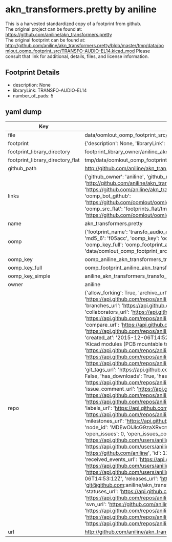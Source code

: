 # akn_transformers.pretty by aniline  
This is a harvested standardized copy of a footprint from github.  
The original project can be found at:  
https://github.com/aniline/akn_transformers.pretty  
The original footprint can be found at:
http://github.com/aniline/akn_transformers.pretty/blob/master/tmp/data/oomlout_oomp_footprint_src/TRANSFO-AUDIO-EL14.kicad_mod
Please consult that link for additional, details, files, and license information.  
## Footprint Details
* description: None  
* libraryLink: TRANSFO-AUDIO-EL14  
* number_of_pads: 5  
## yaml dump  
| Key | Value |  
| --- | --- |  
| file | data/oomlout_oomp_footprint_src/akn_transformers.pretty/TRANSFO-AUDIO-EL14.kicad_mod |  
| footprint | {'description': None, 'libraryLink': 'TRANSFO-AUDIO-EL14', 'number_of_pads': 5} |  
| footprint_library_directory | footprint_library_owner/aniline_akn_transformers.pretty |  
| footprint_library_directory_flat | tmp/data/oomlout_oomp_footprint_src/footprints_flat/aniline_akn_transformers_transfo_audio_el14/working |  
| github_path | http://github.com/aniline/akn_transformers.pretty/blob/master/tmp/data/oomlout_oomp_footprint_src/TRANSFO-AUDIO-EL14.kicad_mod |  
| links | {'github_owner': 'aniline', 'github_repo_name': 'akn_transformers.pretty', 'github_src': 'http://github.com/aniline/akn_transformers.pretty/blob/master/tmp/data/oomlout_oomp_footprint_src/TRANSFO-AUDIO-EL14.kicad_mod', 'github_src_repo': 'https://github.com/aniline/akn_transformers.pretty', 'oomp_bot': 'tmp/data/oomlout_oomp_footprint_src/footprints/aniline_akn_transformers_transfo_audio_el14/working', 'oomp_bot_github': 'https://github.com/oomlout/oomlout_oomp_footprint_bot/tree/main/tmp/data/oomlout_oomp_footprint_src/footprints/aniline_akn_transformers_transfo_audio_el14/working', 'oomp_src_flat': 'footprints_flat/tmp/data/oomlout_oomp_footprint_src/footprints_flat/aniline_akn_transformers_transfo_audio_el14/working', 'oomp_src_flat_github': 'https://github.com/oomlout/oomlout_oomp_footprint_src/tree/main/tmp/data/oomlout_oomp_footprint_src/footprints_flat/aniline_akn_transformers_transfo_audio_el14/working'} |  
| name | akn_transformers.pretty |  
| oomp | {'footprint_name': 'transfo_audio_el14', 'library_name': 'akn_transformers', 'md5': 'f05acc1844a644d97ddf8753bcaa13b5', 'md5_10': 'f05acc1844', 'md5_5': 'f05ac', 'md5_6': 'f05acc', 'oomp_key': 'oomp_aniline_akn_transformers_transfo_audio_el14', 'oomp_key_extra': 'oomp_footprint_aniline_akn_transformers_transfo_audio_el14', 'oomp_key_full': 'oomp_footprint_aniline_akn_transformers_transfo_audio_el14_f05acc', 'oomp_key_simple': 'aniline_akn_transformers_transfo_audio_el14', 'original_filename': 'data/oomlout_oomp_footprint_src/akn_transformers.pretty/TRANSFO-AUDIO-EL14.kicad_mod', 'owner_name': 'aniline'} |  
| oomp_key | oomp_aniline_akn_transformers_transfo_audio_el14 |  
| oomp_key_full | oomp_footprint_aniline_akn_transformers_transfo_audio_el14 |  
| oomp_key_simple | aniline_akn_transformers_transfo_audio_el14 |  
| owner | aniline |  
| repo | {'allow_forking': True, 'archive_url': 'https://api.github.com/repos/aniline/akn_transformers.pretty/{archive_format}{/ref}', 'archived': False, 'assignees_url': 'https://api.github.com/repos/aniline/akn_transformers.pretty/assignees{/user}', 'blobs_url': 'https://api.github.com/repos/aniline/akn_transformers.pretty/git/blobs{/sha}', 'branches_url': 'https://api.github.com/repos/aniline/akn_transformers.pretty/branches{/branch}', 'clone_url': 'https://github.com/aniline/akn_transformers.pretty.git', 'collaborators_url': 'https://api.github.com/repos/aniline/akn_transformers.pretty/collaborators{/collaborator}', 'comments_url': 'https://api.github.com/repos/aniline/akn_transformers.pretty/comments{/number}', 'commits_url': 'https://api.github.com/repos/aniline/akn_transformers.pretty/commits{/sha}', 'compare_url': 'https://api.github.com/repos/aniline/akn_transformers.pretty/compare/{base}...{head}', 'contents_url': 'https://api.github.com/repos/aniline/akn_transformers.pretty/contents/{+path}', 'contributors_url': 'https://api.github.com/repos/aniline/akn_transformers.pretty/contributors', 'created_at': '2015-12-06T14:52:38Z', 'default_branch': 'master', 'deployments_url': 'https://api.github.com/repos/aniline/akn_transformers.pretty/deployments', 'description': 'Kicad modules (PCB mountable transformers)', 'disabled': False, 'downloads_url': 'https://api.github.com/repos/aniline/akn_transformers.pretty/downloads', 'events_url': 'https://api.github.com/repos/aniline/akn_transformers.pretty/events', 'fork': False, 'forks': 0, 'forks_count': 0, 'forks_url': 'https://api.github.com/repos/aniline/akn_transformers.pretty/forks', 'full_name': 'aniline/akn_transformers.pretty', 'git_commits_url': 'https://api.github.com/repos/aniline/akn_transformers.pretty/git/commits{/sha}', 'git_refs_url': 'https://api.github.com/repos/aniline/akn_transformers.pretty/git/refs{/sha}', 'git_tags_url': 'https://api.github.com/repos/aniline/akn_transformers.pretty/git/tags{/sha}', 'git_url': 'git://github.com/aniline/akn_transformers.pretty.git', 'has_discussions': False, 'has_downloads': True, 'has_issues': True, 'has_pages': False, 'has_projects': True, 'has_wiki': True, 'homepage': None, 'hooks_url': 'https://api.github.com/repos/aniline/akn_transformers.pretty/hooks', 'html_url': 'https://github.com/aniline/akn_transformers.pretty', 'id': 47500836, 'is_template': False, 'issue_comment_url': 'https://api.github.com/repos/aniline/akn_transformers.pretty/issues/comments{/number}', 'issue_events_url': 'https://api.github.com/repos/aniline/akn_transformers.pretty/issues/events{/number}', 'issues_url': 'https://api.github.com/repos/aniline/akn_transformers.pretty/issues{/number}', 'keys_url': 'https://api.github.com/repos/aniline/akn_transformers.pretty/keys{/key_id}', 'labels_url': 'https://api.github.com/repos/aniline/akn_transformers.pretty/labels{/name}', 'language': None, 'languages_url': 'https://api.github.com/repos/aniline/akn_transformers.pretty/languages', 'license': None, 'merges_url': 'https://api.github.com/repos/aniline/akn_transformers.pretty/merges', 'milestones_url': 'https://api.github.com/repos/aniline/akn_transformers.pretty/milestones{/number}', 'mirror_url': None, 'name': 'akn_transformers.pretty', 'network_count': 0, 'node_id': 'MDEwOlJlcG9zaXRvcnk0NzUwMDgzNg==', 'notifications_url': 'https://api.github.com/repos/aniline/akn_transformers.pretty/notifications{?since,all,participating}', 'open_issues': 0, 'open_issues_count': 0, 'owner': {'avatar_url': 'https://avatars.githubusercontent.com/u/1270653?v=4', 'events_url': 'https://api.github.com/users/aniline/events{/privacy}', 'followers_url': 'https://api.github.com/users/aniline/followers', 'following_url': 'https://api.github.com/users/aniline/following{/other_user}', 'gists_url': 'https://api.github.com/users/aniline/gists{/gist_id}', 'gravatar_id': '', 'html_url': 'https://github.com/aniline', 'id': 1270653, 'login': 'aniline', 'node_id': 'MDQ6VXNlcjEyNzA2NTM=', 'organizations_url': 'https://api.github.com/users/aniline/orgs', 'received_events_url': 'https://api.github.com/users/aniline/received_events', 'repos_url': 'https://api.github.com/users/aniline/repos', 'site_admin': False, 'starred_url': 'https://api.github.com/users/aniline/starred{/owner}{/repo}', 'subscriptions_url': 'https://api.github.com/users/aniline/subscriptions', 'type': 'User', 'url': 'https://api.github.com/users/aniline'}, 'private': False, 'pulls_url': 'https://api.github.com/repos/aniline/akn_transformers.pretty/pulls{/number}', 'pushed_at': '2015-12-06T14:53:12Z', 'releases_url': 'https://api.github.com/repos/aniline/akn_transformers.pretty/releases{/id}', 'size': 0, 'ssh_url': 'git@github.com:aniline/akn_transformers.pretty.git', 'stargazers_count': 0, 'stargazers_url': 'https://api.github.com/repos/aniline/akn_transformers.pretty/stargazers', 'statuses_url': 'https://api.github.com/repos/aniline/akn_transformers.pretty/statuses/{sha}', 'subscribers_count': 2, 'subscribers_url': 'https://api.github.com/repos/aniline/akn_transformers.pretty/subscribers', 'subscription_url': 'https://api.github.com/repos/aniline/akn_transformers.pretty/subscription', 'svn_url': 'https://github.com/aniline/akn_transformers.pretty', 'tags_url': 'https://api.github.com/repos/aniline/akn_transformers.pretty/tags', 'teams_url': 'https://api.github.com/repos/aniline/akn_transformers.pretty/teams', 'temp_clone_token': None, 'topics': [], 'trees_url': 'https://api.github.com/repos/aniline/akn_transformers.pretty/git/trees{/sha}', 'updated_at': '2015-12-06T14:52:38Z', 'url': 'https://api.github.com/repos/aniline/akn_transformers.pretty', 'visibility': 'public', 'watchers': 0, 'watchers_count': 0, 'web_commit_signoff_required': False} |  
| url | http://github.com/aniline/akn_transformers.pretty |  

